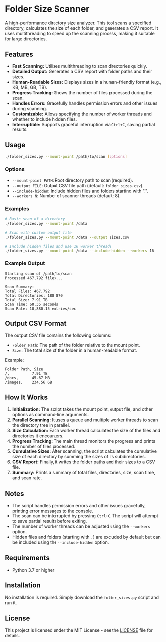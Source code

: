 # Folder Size Scanner

A high-performance directory size analyzer. This tool scans a specified directory, calculates the size of each folder, and generates a CSV report. It uses multithreading to speed up the scanning process, making it suitable for large directories.

## Features

-   **Fast Scanning:** Utilizes multithreading to scan directories quickly.
-   **Detailed Output:** Generates a CSV report with folder paths and their sizes.
-   **Human-Readable Sizes:** Displays sizes in a human-friendly format (e.g., KB, MB, GB, TB).
-   **Progress Tracking:** Shows the number of files processed during the scan.
-   **Handles Errors:** Gracefully handles permission errors and other issues during scanning.
-   **Customizable:** Allows specifying the number of worker threads and whether to include hidden files.
-   **Interruptible:** Supports graceful interruption via `Ctrl+C`, saving partial results.

## Usage

```bash
./folder_sizes.py --mount-point /path/to/scan [options]
```

### Options

-   `--mount-point PATH`: Root directory path to scan (required).
-   `--output FILE`: Output CSV file path (default: `folder_sizes.csv`).
-   `--include-hidden`: Include hidden files and folders starting with ".".
-   `--workers N`: Number of scanner threads (default: 8).

### Examples

```bash
# Basic scan of a directory
./folder_sizes.py --mount-point /data

# Scan with custom output file
./folder_sizes.py --mount-point /data --output sizes.csv

# Include hidden files and use 16 worker threads
./folder_sizes.py --mount-point /data --include-hidden --workers 16
```

### Example Output

```
Starting scan of /path/to/scan
Processed 467,792 files...

Scan Summary:
Total Files: 467,792
Total Directories: 188,870
Total Size: 7.91 TB
Scan Time: 60.35 seconds
Scan Rate: 10,880.15 entries/sec
```

## Output CSV Format

The output CSV file contains the following columns:

-   `Folder Path`: The path of the folder relative to the mount point.
-   `Size`: The total size of the folder in a human-readable format.

Example:
```csv
Folder Path, Size
/,          7.91 TB
/docs,      45.67 MB
/images,    234.56 GB
```

## How It Works

1.  **Initialization:** The script takes the mount point, output file, and other options as command-line arguments.
2.  **Parallel Scanning:** It uses a queue and multiple worker threads to scan the directory tree in parallel.
3.  **Size Calculation:** Each worker thread calculates the size of the files and directories it encounters.
4.  **Progress Tracking:** The main thread monitors the progress and prints the number of files processed.
5.  **Cumulative Sizes:** After scanning, the script calculates the cumulative size of each directory by summing the sizes of its subdirectories.
6.  **CSV Report:** Finally, it writes the folder paths and their sizes to a CSV file.
7.  **Summary:** Prints a summary of total files, directories, size, scan time, and scan rate.

## Notes

-   The script handles permission errors and other issues gracefully, printing error messages to the console.
-   The scan can be interrupted by pressing `Ctrl+C`. The script will attempt to save partial results before exiting.
-   The number of worker threads can be adjusted using the `--workers` option.
-   Hidden files and folders (starting with `.`) are excluded by default but can be included using the `--include-hidden` option.

## Requirements

-   Python 3.7 or higher

## Installation

No installation is required. Simply download the `folder_sizes.py` script and run it.

## License

This project is licensed under the MIT License - see the [LICENSE](LICENSE) file for details.

